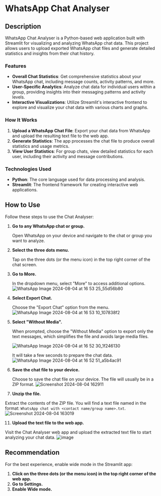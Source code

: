 # WhatsApp Chat Analyser

## Description

WhatsApp Chat Analyser is a Python-based web application built with Streamlit for visualizing and analyzing WhatsApp chat data. This project allows users to upload exported WhatsApp chat files and generate detailed statistics and insights from their chat history.

### Features

- **Overall Chat Statistics**: Get comprehensive statistics about your WhatsApp chat, including message counts, activity patterns, and more.
- **User-Specific Analytics**: Analyze chat data for individual users within a group, providing insights into their messaging patterns and activity levels.
- **Interactive Visualizations**: Utilize Streamlit's interactive frontend to explore and visualize your chat data with various charts and graphs.

### How It Works

1. **Upload a WhatsApp Chat File**: Export your chat data from WhatsApp and upload the resulting text file to the web app.
2. **Generate Statistics**: The app processes the chat file to produce overall statistics and usage metrics.
3. **View User Statistics**: For group chats, view detailed statistics for each user, including their activity and message contributions.

### Technologies Used

- **Python**: The core language used for data processing and analysis.
- **Streamlit**: The frontend framework for creating interactive web applications.

## How to Use

Follow these steps to use the Chat Analyser:

1. **Go to any WhatsApp chat or group.**
   
   Open WhatsApp on your device and navigate to the chat or group you want to analyze.

2. **Select the three dots menu.**
   
   Tap on the three dots (or the menu icon) in the top right corner of the chat screen.


3. **Go to More.**
   
   In the dropdown menu, select "More" to access additional options.
   ![WhatsApp Image 2024-08-04 at 16 53 25_55d56b80](https://github.com/user-attachments/assets/a02bc9af-6757-488d-9b3a-c0706aaff295)


5. **Select Export Chat.**
   
   Choose the "Export Chat" option from the menu.
   ![WhatsApp Image 2024-08-04 at 16 53 10_107838f2](https://github.com/user-attachments/assets/1aa9bd35-1368-4ea0-b2c4-0f74c219b9e9)



7. **Select "Without Media".**
   
   When prompted, choose the "Without Media" option to export only the text messages, which simplifies the file and avoids large media files.
   
   ![WhatsApp Image 2024-08-04 at 16 52 30_1f246130](https://github.com/user-attachments/assets/6826a2e4-e66d-4336-ba64-e1e2a89a9fa8)


   It will take a few seconds to prepare the chat data.
   ![WhatsApp Image 2024-08-04 at 16 52 51_a5b4ac91](https://github.com/user-attachments/assets/1270023d-977e-4046-95fd-8a6dc6c8a99b)



9. **Save the chat file to your device.**
   
   Choose to save the chat file on your device. The file will usually be in a ZIP format.
   ![Screenshot 2024-08-04 162911](https://github.com/user-attachments/assets/e6acc9d5-fff6-41df-8a20-6073e4165cf9)


10. **Unzip the file.**
   
   Extract the contents of the ZIP file. You will find a text file named in the format: `WhatsApp chat with <contact name/group name>.txt`.
   ![Screenshot 2024-08-04 163019](https://github.com/user-attachments/assets/0bb6eae0-0f47-48f3-8cff-7121f38a7932)


11. **Upload the text file to the web app.**
   
   Visit the Chat Analyser web app and upload the extracted text file to start analyzing your chat data.
   ![image](https://github.com/user-attachments/assets/5090e820-661a-4f75-9a68-50ab0eaeb183)



## Recommendation

For the best experience, enable wide mode in the Streamlit app:

1. **Click on the three dots (or the menu icon) in the top right corner of the web app.**
2. **Go to Settings.**
3. **Enable Wide mode.**
